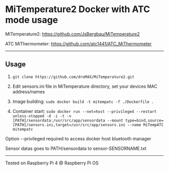 # MiTemperature2 Docker with ATC mode usage

MiTemperature2: https://github.com/JsBergbau/MiTemperature2

ATC MiThermometer: https://github.com/atc1441/ATC_MiThermometer

---

## Usage

1. `git clone https://github.com/droM4X/MiTemperature2.git`

2. Edit sensors.ini file in MiTemperature directory, set your devices MAC address/names

3. Image building: `sudo docker build -t mitempatc -f ./Dockerfile .`

4. Container start: `sudo docker run --net=host --privileged --restart unless-stopped -d -i -t -v [PATH]/sensordata:/usr/src/app/sensordata --mount type=bind,source=[PATH]/sensors.ini,target=/usr/src/app/sensors.ini --name MiTempATC mitempatc`

Option --privileged required to access docker host bluetooth manager

Sensor datas goes to PATH/sensordata to sensor-SENSORNAME.txt
 
--- 

Tested on Raspberry Pi 4 @ Raspberry Pi OS 
